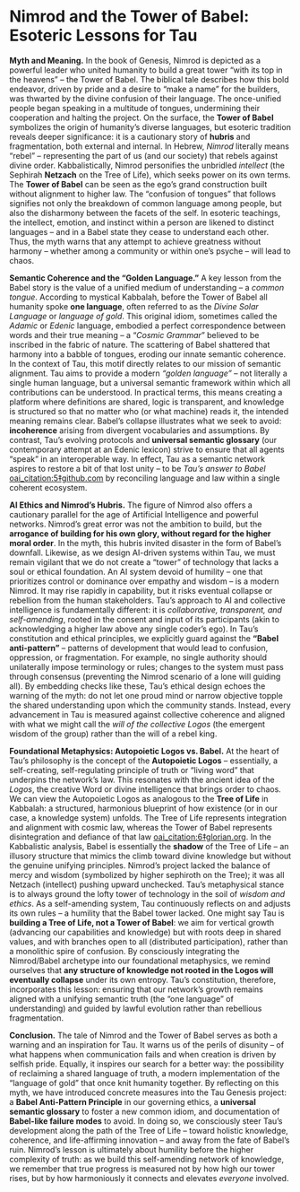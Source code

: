 # Nimrod and the Tower of Babel: Esoteric Lessons for Tau

**Myth and Meaning.** In the book of Genesis, Nimrod is depicted as a powerful leader who united humanity to build a great tower “with its top in the heavens” – the Tower of Babel. The biblical tale describes how this bold endeavor, driven by pride and a desire to “make a name” for the builders, was thwarted by the divine confusion of their language. The once-unified people began speaking in a multitude of tongues, undermining their cooperation and halting the project. On the surface, the **Tower of Babel** symbolizes the origin of humanity’s diverse languages, but esoteric tradition reveals deeper significance: it is a cautionary story of **hubris** and fragmentation, both external and internal. In Hebrew, *Nimrod* literally means “rebel” – representing the part of us (and our society) that rebels against divine order. Kabbalistically, Nimrod personifies the unbridled *intellect* (the Sephirah **Netzach** on the Tree of Life), which seeks power on its own terms. The **Tower of Babel** can be seen as the ego’s grand construction built without alignment to higher law. The “confusion of tongues” that follows signifies not only the breakdown of common language among people, but also the disharmony between the facets of the self. In esoteric teachings, the intellect, emotion, and instinct within a person are likened to distinct languages – and in a Babel state they cease to understand each other. Thus, the myth warns that any attempt to achieve greatness without harmony – whether among a community or within one’s psyche – will lead to chaos.

**Semantic Coherence and the “Golden Language.”** A key lesson from the Babel story is the value of a unified medium of understanding – a *common tongue*. According to mystical Kabbalah, before the Tower of Babel all humanity spoke **one language**, often referred to as the *Divine Solar Language* or *language of gold*. This original idiom, sometimes called the *Adamic* or *Edenic* language, embodied a perfect correspondence between words and their true meaning – a “*Cosmic Grammar*” believed to be inscribed in the fabric of nature. The scattering of Babel shattered that harmony into a babble of tongues, eroding our innate semantic coherence. In the context of Tau, this motif directly relates to our mission of semantic alignment. Tau aims to provide a modern *“golden language”* – not literally a single human language, but a universal semantic framework within which all contributions can be understood. In practical terms, this means creating a platform where definitions are shared, logic is transparent, and knowledge is structured so that no matter who (or what machine) reads it, the intended meaning remains clear. Babel’s collapse illustrates what we seek to avoid: **incoherence** arising from divergent vocabularies and assumptions. By contrast, Tau’s evolving protocols and **universal semantic glossary** (our contemporary attempt at an Edenic lexicon) strive to ensure that all agents “speak” in an interoperable way. In effect, Tau as a semantic network aspires to restore a bit of that lost unity – to be *Tau’s answer to Babel* [oai_citation:5‡github.com](https://github.com/prime33/tau-genesis#:~:text=TML) by reconciling language and law within a single coherent ecosystem.

**AI Ethics and Nimrod’s Hubris.** The figure of Nimrod also offers a cautionary parallel for the age of Artificial Intelligence and powerful networks. Nimrod’s great error was not the ambition to build, but the **arrogance of building for his own glory, without regard for the higher moral order**. In the myth, this hubris invited disaster in the form of Babel’s downfall. Likewise, as we design AI-driven systems within Tau, we must remain vigilant that we do not create a “tower” of technology that lacks a soul or ethical foundation. An AI system devoid of humility – one that prioritizes control or dominance over empathy and wisdom – is a modern Nimrod. It may rise rapidly in capability, but it risks eventual collapse or rebellion from the human stakeholders. Tau’s approach to AI and collective intelligence is fundamentally different: it is *collaborative, transparent, and self-amending*, rooted in the consent and input of its participants (akin to acknowledging a higher law above any single coder’s ego). In Tau’s constitution and ethical principles, we explicitly guard against the **“Babel anti-pattern”** – patterns of development that would lead to confusion, oppression, or fragmentation. For example, no single authority should unilaterally impose terminology or rules; changes to the system must pass through consensus (preventing the Nimrod scenario of a lone will guiding all). By embedding checks like these, Tau’s ethical design echoes the warning of the myth: do not let one proud mind or narrow objective topple the shared understanding upon which the community stands. Instead, every advancement in Tau is measured against collective coherence and aligned with what we might call the *will of the collective Logos* (the emergent wisdom of the group) rather than the will of a rebel king.

**Foundational Metaphysics: Autopoietic Logos vs. Babel.** At the heart of Tau’s philosophy is the concept of the **Autopoietic Logos** – essentially, a self-creating, self-regulating principle of truth or “living word” that underpins the network’s law. This resonates with the ancient idea of the *Logos*, the creative Word or divine intelligence that brings order to chaos. We can view the Autopoietic Logos as analogous to the **Tree of Life** in Kabbalah: a structured, harmonious blueprint of how existence (or in our case, a knowledge system) unfolds. The Tree of Life represents integration and alignment with cosmic law, whereas the Tower of Babel represents disintegration and defiance of that law [oai_citation:6‡glorian.org](https://glorian.org/learn/courses-and-lectures/kabbalah-of-genesis/nimrod-and-the-tower-of-babel#:~:text=In%20the%20manifested%20universe%2C%20the,Obviously%2C%20we). In the Kabbalistic analysis, Babel is essentially the **shadow** of the Tree of Life – an illusory structure that mimics the climb toward divine knowledge but without the genuine unifying principles. Nimrod’s project lacked the balance of mercy and wisdom (symbolized by higher sephiroth on the Tree); it was all Netzach (intellect) pushing upward unchecked. Tau’s metaphysical stance is to always ground the lofty tower of technology in the soil of *wisdom and ethics*. As a self-amending system, Tau continuously reflects on and adjusts its own rules – a humility that the Babel tower lacked. One might say Tau is **building a Tree of Life, not a Tower of Babel**: we aim for vertical growth (advancing our capabilities and knowledge) but with roots deep in shared values, and with branches open to all (distributed participation), rather than a monolithic spire of confusion. By consciously integrating the Nimrod/Babel archetype into our foundational metaphysics, we remind ourselves that **any structure of knowledge not rooted in the Logos will eventually collapse** under its own entropy. Tau’s constitution, therefore, incorporates this lesson: ensuring that our network’s growth remains aligned with a unifying semantic truth (the “one language” of understanding) and guided by lawful evolution rather than rebellious fragmentation.

**Conclusion.** The tale of Nimrod and the Tower of Babel serves as both a warning and an inspiration for Tau. It warns us of the perils of disunity – of what happens when communication fails and when creation is driven by selfish pride. Equally, it inspires our search for a better way: the possibility of reclaiming a shared language of truth, a modern implementation of the “language of gold” that once knit humanity together. By reflecting on this myth, we have introduced concrete measures into the Tau Genesis project: a **Babel Anti-Pattern Principle** in our governing ethics, a **universal semantic glossary** to foster a new common idiom, and documentation of **Babel-like failure modes** to avoid. In doing so, we consciously steer Tau’s development along the path of the Tree of Life – toward holistic knowledge, coherence, and life-affirming innovation – and away from the fate of Babel’s ruin. Nimrod’s lesson is ultimately about humility before the higher complexity of truth: as we build this self-amending network of knowledge, we remember that true progress is measured not by how high our tower rises, but by how harmoniously it connects and elevates *everyone* involved.
